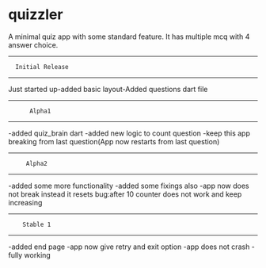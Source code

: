 # quizzler

A minimal quiz app with some standard feature. It has multiple mcq with 4 answer choice.

****************************
      Initial Release
****************************
Just started up-added basic layout-Added questions dart file

****************************
          Alpha1
****************************
-added quiz_brain dart
-added new logic to count question
-keep this app breaking from last question(App now restarts from last question)
****************************
         Alpha2
****************************
-added some more functionality
-added some fixings also
-app now does not break instead it resets
bug:after 10 counter does not work and keep increasing

****************************
        Stable 1
****************************
-added end page
-app now give retry and exit option
-app does not crash
-fully working


